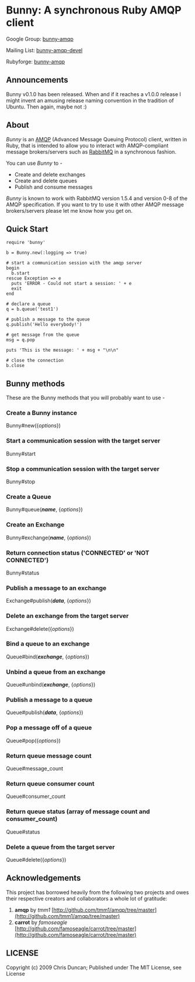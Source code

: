 # Bunny: A synchronous Ruby AMQP client

Google Group: [bunny-amqp](http://groups.google.com/group/bunny-amqp)

Mailing List: [bunny-amqp-devel](http://rubyforge.org/mailman/listinfo/bunny-amqp-devel)

Rubyforge: [bunny-amqp](http://rubyforge.org/projects/bunny-amqp)

## Announcements

Bunny v0.1.0 has been released. When and if it reaches a v1.0.0 release I might invent an amusing release naming convention in the tradition of Ubuntu. Then again, maybe not :)

## About

*Bunny* is an [AMQP](http://www.amqp.org) (Advanced Message Queuing Protocol) client, written in Ruby, that is intended to allow you to interact with AMQP-compliant message brokers/servers such as [RabbitMQ](http://www.rabbitmq.com) in a synchronous fashion.

You can use *Bunny* to -

* Create and delete exchanges
* Create and delete queues
* Publish and consume messages
 
*Bunny* is known to work with RabbitMQ version 1.5.4 and version 0-8 of the AMQP specification. If you want to try to use it with other AMQP message brokers/servers please let me know how you get on.
 
## Quick Start

    require 'bunny'

    b = Bunny.new(:logging => true)

    # start a communication session with the amqp server
    begin
      b.start
    rescue Exception => e
      puts 'ERROR - Could not start a session: ' + e
      exit
    end

    # declare a queue
    q = b.queue('test1')

    # publish a message to the queue
    q.publish('Hello everybody!')

    # get message from the queue
    msg = q.pop

    puts 'This is the message: ' + msg + "\n\n"

    # close the connection
    b.close

## Bunny methods

These are the Bunny methods that you will probably want to use -

### Create a Bunny instance
Bunny#new({_options_})

### Start a communication session with the target server
Bunny#start

### Stop a communication session with the target server
Bunny#stop

### Create a Queue
Bunny#queue(_**name**_, {_options_})

### Create an Exchange
Bunny#exchange(_**name**_, {_options_})

### Return connection status ('CONNECTED' or 'NOT CONNECTED')
Bunny#status               

### Publish a message to an exchange
Exchange#publish(_**data**_, {_options_})

### Delete an exchange from the target server
Exchange#delete({_options_})

### Bind a queue to an exchange
Queue#bind(_**exchange**_, {_options_})

### Unbind a queue from an exchange
Queue#unbind(_**exchange**_, {_options_})

### Publish a message to a queue
Queue#publish(_**data**_, {_options_})

### Pop a message off of a queue
Queue#pop({_options_})

### Return queue message count
Queue#message_count

### Return queue consumer count
Queue#consumer_count

### Return queue status (array of message count and consumer_count)
Queue#status

### Delete a queue from the target server
Queue#delete({_options_})

## Acknowledgements

This project has borrowed heavily from the following two projects and owes their respective creators and collaborators a whole lot of gratitude:

1. **amqp** by *tmm1* [http://github.com/tmm1/amqp/tree/master](http://github.com/tmm1/amqp/tree/master)
2. **carrot** by *famoseagle* [http://github.com/famoseagle/carrot/tree/master](http://github.com/famoseagle/carrot/tree/master)

## LICENSE

Copyright (c) 2009 Chris Duncan; Published under The MIT License, see License
